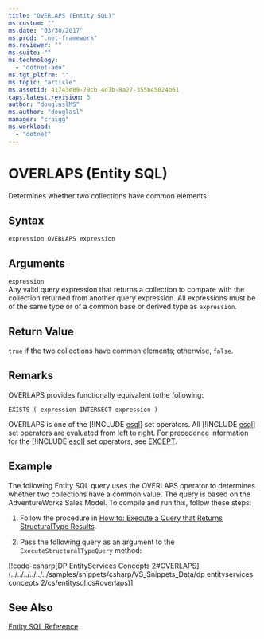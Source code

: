 ```yaml
---
title: "OVERLAPS (Entity SQL)"
ms.custom: ""
ms.date: "03/30/2017"
ms.prod: ".net-framework"
ms.reviewer: ""
ms.suite: ""
ms.technology: 
  - "dotnet-ado"
ms.tgt_pltfrm: ""
ms.topic: "article"
ms.assetid: 41743e89-79cb-4d7b-8a27-355b45024b61
caps.latest.revision: 3
author: "douglaslMS"
ms.author: "douglasl"
manager: "craigg"
ms.workload: 
  - "dotnet"
---
```

# OVERLAPS (Entity SQL)
Determines whether two collections have common elements.  
  
## Syntax  
  
```  
expression OVERLAPS expression  
```  
  
## Arguments  
 `expression`  
 Any valid query expression that returns a collection to compare with the collection returned from another query expression. All expressions must be of the same type or of a common base or derived type as `expression`.  
  
## Return Value  
 `true` if the two collections have common elements; otherwise, `false`.  
  
## Remarks  
 OVERLAPS provides functionally equivalent tothe following:  
  
 `EXISTS ( expression INTERSECT expression )`  
  
 OVERLAPS is one of the [!INCLUDE [esql](../../../../../../includes/esql-md.md)] set operators. All [!INCLUDE [esql](../../../../../../includes/esql-md.md)] set operators are evaluated from left to right. For precedence information for the [!INCLUDE [esql](../../../../../../includes/esql-md.md)] set operators, see [EXCEPT](../../../../../../docs/framework/data/adonet/ef/language-reference/except-entity-sql.md).  
  
## Example  
 The following Entity SQL query uses the OVERLAPS operator to determines whether two collections have a common value. The query is based on the AdventureWorks Sales Model. To compile and run this, follow these steps:  
  
1.  Follow the procedure in [How to: Execute a Query that Returns StructuralType Results](../../../../../../docs/framework/data/adonet/ef/how-to-execute-a-query-that-returns-structuraltype-results.md).  
  
2.  Pass the following query as an argument to the `ExecuteStructuralTypeQuery` method:  
  
 [!code-csharp[DP EntityServices Concepts 2#OVERLAPS](../../../../../../samples/snippets/csharp/VS_Snippets_Data/dp entityservices concepts 2/cs/entitysql.cs#overlaps)]  
  
## See Also  
 [Entity SQL Reference](../../../../../../docs/framework/data/adonet/ef/language-reference/entity-sql-reference.md)
